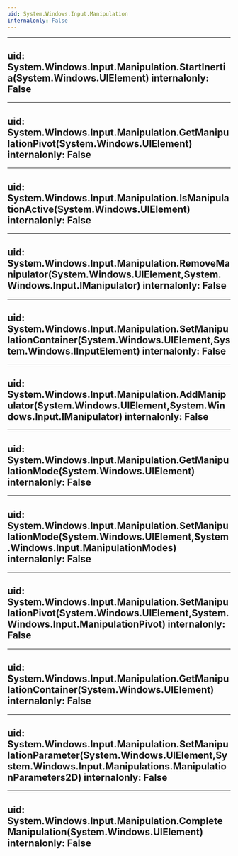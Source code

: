 ```yaml
---
uid: System.Windows.Input.Manipulation
internalonly: False
---
```


---
uid: System.Windows.Input.Manipulation.StartInertia(System.Windows.UIElement)
internalonly: False
---

---
uid: System.Windows.Input.Manipulation.GetManipulationPivot(System.Windows.UIElement)
internalonly: False
---

---
uid: System.Windows.Input.Manipulation.IsManipulationActive(System.Windows.UIElement)
internalonly: False
---

---
uid: System.Windows.Input.Manipulation.RemoveManipulator(System.Windows.UIElement,System.Windows.Input.IManipulator)
internalonly: False
---

---
uid: System.Windows.Input.Manipulation.SetManipulationContainer(System.Windows.UIElement,System.Windows.IInputElement)
internalonly: False
---

---
uid: System.Windows.Input.Manipulation.AddManipulator(System.Windows.UIElement,System.Windows.Input.IManipulator)
internalonly: False
---

---
uid: System.Windows.Input.Manipulation.GetManipulationMode(System.Windows.UIElement)
internalonly: False
---

---
uid: System.Windows.Input.Manipulation.SetManipulationMode(System.Windows.UIElement,System.Windows.Input.ManipulationModes)
internalonly: False
---

---
uid: System.Windows.Input.Manipulation.SetManipulationPivot(System.Windows.UIElement,System.Windows.Input.ManipulationPivot)
internalonly: False
---

---
uid: System.Windows.Input.Manipulation.GetManipulationContainer(System.Windows.UIElement)
internalonly: False
---

---
uid: System.Windows.Input.Manipulation.SetManipulationParameter(System.Windows.UIElement,System.Windows.Input.Manipulations.ManipulationParameters2D)
internalonly: False
---

---
uid: System.Windows.Input.Manipulation.CompleteManipulation(System.Windows.UIElement)
internalonly: False
---
